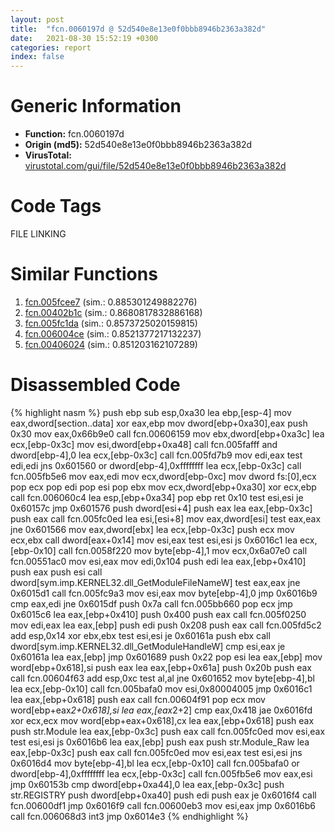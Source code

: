 ```yaml
---
layout: post
title:  "fcn.0060197d @ 52d540e8e13e0f0bbb8946b2363a382d"
date:   2021-08-30 15:52:19 +0300
categories: report
index: false
---
```


# Generic Information
- **Function:** fcn.0060197d
- **Origin (md5):** 52d540e8e13e0f0bbb8946b2363a382d
- **VirusTotal:** [virustotal.com/gui/file/52d540e8e13e0f0bbb8946b2363a382d][virustotal_ref]

# Code Tags
<span class="tag" id="FILE">FILE</span>
<span class="tag" id="LINKING">LINKING</span>


# Similar Functions

1. [fcn.005fcee7][similar_1_ref] (sim.: 0.885301249882276)
2. [fcn.00402b1c][similar_2_ref] (sim.: 0.8680817832886168)
3. [fcn.005fc1da][similar_3_ref] (sim.: 0.8573725020159815)
4. [fcn.006004ce][similar_4_ref] (sim.: 0.8521377217132237)
5. [fcn.00406024][similar_5_ref] (sim.: 0.851203162107289)


# Disassembled Code

{% highlight nasm %}
push ebp
sub esp,0xa30
lea ebp,[esp-4]
mov eax,dword[section..data]
xor eax,ebp
mov dword[ebp+0xa30],eax
push 0x30
mov eax,0x66b9e0
call fcn.00606159
mov ebx,dword[ebp+0xa3c]
lea ecx,[ebp-0x3c]
mov esi,dword[ebp+0xa48]
call fcn.005fafff
and dword[ebp-4],0
lea ecx,[ebp-0x3c]
call fcn.005fd7b9
mov edi,eax
test edi,edi
jns 0x601560
or dword[ebp-4],0xffffffff
lea ecx,[ebp-0x3c]
call fcn.005fb5e6
mov eax,edi
mov ecx,dword[ebp-0xc]
mov dword fs:[0],ecx
pop ecx
pop edi
pop esi
pop ebx
mov ecx,dword[ebp+0xa30]
xor ecx,ebp
call fcn.006060c4
lea esp,[ebp+0xa34]
pop ebp
ret 0x10
test esi,esi
je 0x60157c
jmp 0x601576
push dword[esi+4]
push eax
lea eax,[ebp-0x3c]
push eax
call fcn.005fc0ed
lea esi,[esi+8]
mov eax,dword[esi]
test eax,eax
jne 0x601566
mov eax,dword[ebx]
lea ecx,[ebp-0x3c]
push ecx
mov ecx,ebx
call dword[eax+0x14]
mov esi,eax
test esi,esi
js 0x6016c1
lea ecx,[ebp-0x10]
call fcn.0058f220
mov byte[ebp-4],1
mov ecx,0x6a07e0
call fcn.00551ac0
mov esi,eax
mov edi,0x104
push edi
lea eax,[ebp+0x410]
push eax
push esi
call dword[sym.imp.KERNEL32.dll_GetModuleFileNameW]
test eax,eax
jne 0x6015d1
call fcn.005fc9a3
mov esi,eax
mov byte[ebp-4],0
jmp 0x6016b9
cmp eax,edi
jne 0x6015df
push 0x7a
call fcn.005bb660
pop ecx
jmp 0x6015c6
lea eax,[ebp+0x410]
push 0x400
push eax
call fcn.005f0250
mov edi,eax
lea eax,[ebp]
push edi
push 0x208
push eax
call fcn.005fd5c2
add esp,0x14
xor ebx,ebx
test esi,esi
je 0x60161a
push ebx
call dword[sym.imp.KERNEL32.dll_GetModuleHandleW]
cmp esi,eax
je 0x60161a
lea eax,[ebp]
jmp 0x601689
push 0x22
pop esi
lea eax,[ebp]
mov word[ebp+0x618],si
push eax
lea eax,[ebp+0x61a]
push 0x20b
push eax
call fcn.00604f63
add esp,0xc
test al,al
jne 0x601652
mov byte[ebp-4],bl
lea ecx,[ebp-0x10]
call fcn.005bafa0
mov esi,0x80004005
jmp 0x6016c1
lea eax,[ebp+0x618]
push eax
call fcn.00604f91
pop ecx
mov word[ebp+eax*2+0x618],si
lea eax,[eax*2+2]
cmp eax,0x418
jae 0x6016fd
xor ecx,ecx
mov word[ebp+eax+0x618],cx
lea eax,[ebp+0x618]
push eax
push str.Module
lea eax,[ebp-0x3c]
push eax
call fcn.005fc0ed
mov esi,eax
test esi,esi
js 0x6016b6
lea eax,[ebp]
push eax
push str.Module_Raw
lea eax,[ebp-0x3c]
push eax
call fcn.005fc0ed
mov esi,eax
test esi,esi
jns 0x6016d4
mov byte[ebp-4],bl
lea ecx,[ebp-0x10]
call fcn.005bafa0
or dword[ebp-4],0xffffffff
lea ecx,[ebp-0x3c]
call fcn.005fb5e6
mov eax,esi
jmp 0x60153b
cmp dword[ebp+0xa44],0
lea eax,[ebp-0x3c]
push str.REGISTRY
push dword[ebp+0xa40]
push edi
push eax
je 0x6016f4
call fcn.00600df1
jmp 0x6016f9
call fcn.00600eb3
mov esi,eax
jmp 0x6016b6
call fcn.006068d3
int3
jmp 0x6014e3
{% endhighlight %}


[similar_1_ref]: /report/fcn.005fcee7@52d540e8e13e0f0bbb8946b2363a382d
[similar_2_ref]: /report/fcn.00402b1c@6c5b0418e4a4c57d99cda47d2717045d
[similar_3_ref]: /report/fcn.005fc1da@52d540e8e13e0f0bbb8946b2363a382d
[similar_4_ref]: /report/fcn.006004ce@52d540e8e13e0f0bbb8946b2363a382d
[similar_5_ref]: /report/fcn.00406024@3f1595e66dc63331ba0930a0c79684ce
[virustotal_ref]: https://www.virustotal.com/gui/file/52d540e8e13e0f0bbb8946b2363a382d